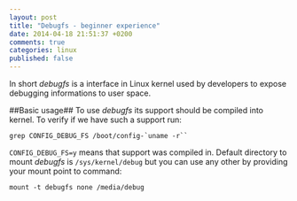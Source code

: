 ```yaml
---
layout: post
title: "Debugfs - beginner experience"
date: 2014-04-18 21:51:37 +0200
comments: true
categories: linux
published: false
---
```


In short _debugfs_ is a interface in Linux kernel used by developers to expose
debugging informations to user space.

##Basic usage##
To use _debugfs_ its support should be compiled into kernel. To verify if we
have such a support run:

```
grep CONFIG_DEBUG_FS /boot/config-`uname -r``
```

`CONFIG_DEBUG_FS=y` means that support was compiled in. Default directory to
mount _debugfs_ is `/sys/kernel/debug` but you can use any other by providing
your mount point to command:

```
mount -t debugfs none /media/debug
```
